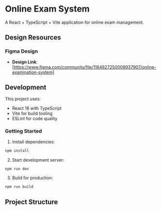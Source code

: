 # Online Exam System

A React + TypeScript + Vite application for online exam management.

## Design Resources

### Figma Design

- **Design Link**: [https://www.figma.com/community/file/1164827250008937907/online-examination-system]

## Development

This project uses:

- React 18 with TypeScript
- Vite for build tooling
- ESLint for code quality

### Getting Started

1. Install dependencies:

```bash
npm install
```

2. Start development server:

```bash
npm run dev
```

3. Build for production:

```bash
npm run build
```

## Project Structure
